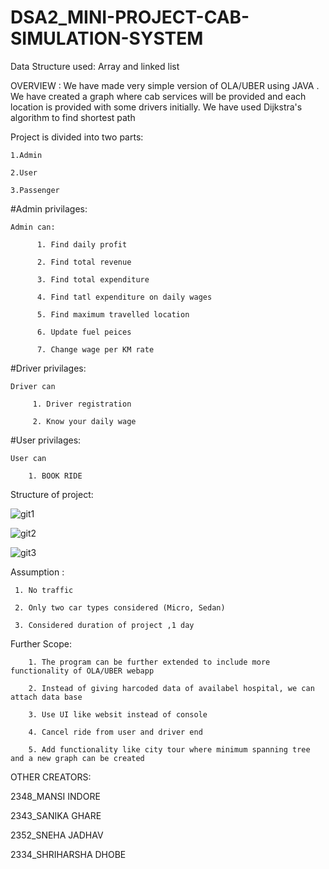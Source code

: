# DSA2_MINI-PROJECT-CAB-SIMULATION-SYSTEM


Data Structure used: Array and linked list 

OVERVIEW :
     We have made very simple version of OLA/UBER using JAVA . 
     We have created a graph where cab services will be provided and each location is provided with some drivers initially.
     We have used Dijkstra's algorithm to find shortest path 
     
     
Project is divided into two parts:

    1.Admin

    2.User
    
    3.Passenger


#Admin privilages:

    Admin can:

          1. Find daily profit
          
          2. Find total revenue

          3. Find total expenditure

          4. Find tatl expenditure on daily wages

          5. Find maximum travelled location

          6. Update fuel peices

          7. Change wage per KM rate
  
  
#Driver privilages:

    Driver can  

         1. Driver registration
         
         2. Know your daily wage
  
  
 #User privilages:

    User can  

        1. BOOK RIDE
  
  
Structure of project:

   ![git1](https://user-images.githubusercontent.com/77200307/120429197-9c4f0d00-c392-11eb-91fe-83cbe1dfb100.jpg)
   
   ![git2](https://user-images.githubusercontent.com/77200307/120429206-9e18d080-c392-11eb-9a16-f8876cc711e8.jpg)
   
   ![git3](https://user-images.githubusercontent.com/77200307/120429214-a07b2a80-c392-11eb-81b0-b2cc10f90a32.jpg)
  
   
   
Assumption : 

     1. No traffic
             
     2. Only two car types considered (Micro, Sedan)
             
     3. Considered duration of project ,1 day
             
 Further Scope: 
 
        1. The program can be further extended to include more functionality of OLA/UBER webapp
       
        2. Instead of giving harcoded data of availabel hospital, we can attach data base
        
        3. Use UI like websit instead of console
        
        4. Cancel ride from user and driver end
        
        5. Add functionality like city tour where minimum spanning tree and a new graph can be created
 
  OTHER CREATORS:
  
  2348_MANSI INDORE
  
  2343_SANIKA GHARE
  
  2352_SNEHA JADHAV
  
  2334_SHRIHARSHA DHOBE
